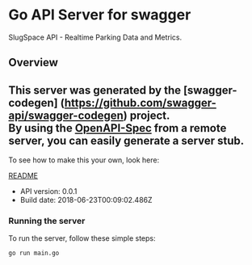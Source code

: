 # Go API Server for swagger

SlugSpace API - Realtime Parking Data and Metrics.

## Overview
This server was generated by the [swagger-codegen]
(https://github.com/swagger-api/swagger-codegen) project.  
By using the [OpenAPI-Spec](https://github.com/OAI/OpenAPI-Specification) from a remote server, you can easily generate a server stub.  
-

To see how to make this your own, look here:

[README](https://github.com/swagger-api/swagger-codegen/blob/master/README.md)

- API version: 0.0.1
- Build date: 2018-06-23T00:09:02.486Z


### Running the server
To run the server, follow these simple steps:

```
go run main.go
```

